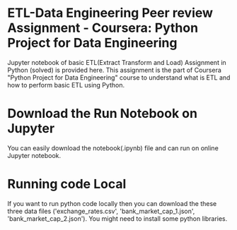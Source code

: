 # ETL-Data Engineering Peer review Assignment - Coursera: Python Project for Data Engineering

Jupyter notebook of basic ETL(Extract Transform and Load) Assignment in Python (solved) is provided here. This assignment is the part of Coursera "Python Project for Data Engineering" course to understand what is ETL and how to perform basic ETL using Python. 

# Download the Run Notebook on Jupyter
You can easily download the notebook(.ipynb) file and can run on online Jupyter notebook.

# Running code Local
If you want to run python code locally then you can download the these three data files ('exchange_rates.csv', 'bank_market_cap_1.json', 'bank_market_cap_2.json'). You might need to install some python libraries.
